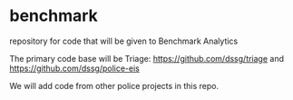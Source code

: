 # benchmark
repository for code that will be given to Benchmark Analytics

The primary code base will be Triage: https://github.com/dssg/triage and  https://github.com/dssg/police-eis

We will add code from other police projects in this repo.
